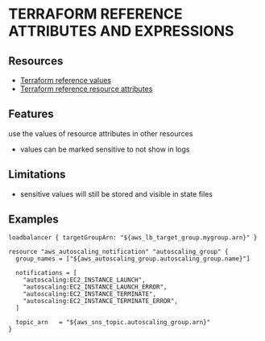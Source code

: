 # TERRAFORM REFERENCE ATTRIBUTES AND EXPRESSIONS

## Resources
- [Terraform reference values](https://developer.hashicorp.com/terraform/language/expressions/references)
- [Terraform reference resource attributes](https://developer.hashicorp.com/terraform/language/expressions/references#references-to-resource-attributes)

## Features
use the values of resource attributes in other resources
- values can be marked sensitive to not show in logs

## Limitations
- sensitive values will still be stored and visible in state files

## Examples
`loadbalancer { targetGroupArn: "${aws_lb_target_group.mygroup.arn}" }`
```hcl
resource "aws_autoscaling_notification" "autoscaling_group" {
  group_names = ["${aws_autoscaling_group.autoscaling_group.name}"]

  notifications = [
    "autoscaling:EC2_INSTANCE_LAUNCH",
    "autoscaling:EC2_INSTANCE_LAUNCH_ERROR",
    "autoscaling:EC2_INSTANCE_TERMINATE",
    "autoscaling:EC2_INSTANCE_TERMINATE_ERROR",
  ]

  topic_arn   = "${aws_sns_topic.autoscaling_group.arn}"
}
```
